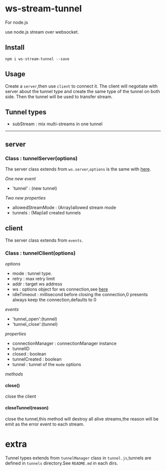 # ws-stream-tunnel

For node.js

use node.js stream over websocket.

## Install

```
npm i ws-stream-tunnel --save
```

## Usage
Create a `server`,then use `client` to connect it. The client will negotiate with server about the tunnel type and create the same type of the tunnel on both side.
Then the tunnel will be used to transfer stream.

## Tunnel types

* subStream : mix multi-streams in one tunnel

------

## server

### Class : tunnelServer(options)

The server class extends from `ws.server`,`options` is the same with [here](https://github.com/websockets/ws/blob/master/doc/ws.md#new-websocketserveroptions-callback).

*One new event*
* 'tunnel' : (new tunnel)

*Two new properties*
* allowedStreamMode : (Array)allowed stream mode
* tunnels : (Map)all created tunnels 

## client
The server class extends from `events`.

### Class : tunnelClient(options)

*options*
* mode : tunnel type.
* retry : max retry limit
* addr : target ws address
* ws : options object for ws connection,see [here](https://github.com/websockets/ws/blob/master/doc/ws.md#new-websocketaddress-protocols-options)
* idleTimeout : millisecond before closing the connection,0 presents always keep the connection,defaults to 0

*events*
* 'tunnel_open':(tunnel)
* 'tunnel_close':(tunnel)

*properties*
* connectionManager : connectionManager instance
* tunnelID
* closed : boolean
* tunnelCreated : boolean
* tunnel : tunnel of the `mode` options

*methods*
#### close()

close the client


#### closeTunnel(reason)

close the tunnel,this method will destroy all alive streams,the reason will be emit as the error event to each stream.


# extra

Tunnel types extends from `tunnelManager` class in `tunnel.js`,tunnels are defined in `tunnels` directory.See `README.md` in each dirs.